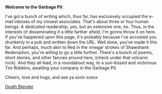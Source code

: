 **Welcome to the Garbage Pit**

I've got a bunch of writing which, thus far, has exclusively occupied the e-mail inboxes of my closest associates. That's about three or four human beings. A dedicated readership, yes, but an extensive one, no. Thus, in the interests of disseminating it a little farther afield, I'm gonna throw it on here. If you've happened upon this page, it's probably because I've accosted you drunkenly in a pub and written down the URL. Well done, you've made it this far. And perhaps, much akin to Red in the vinegar strokes of Shawshank Redemption, you're willing to go a little further. There's a bunch of poems, short stories, and other fancies around here, (check under that volcanic rock). And they all lead, in a roundabout way, to a sun-kissed and victorious Tim Robbins, awaiting your company in the Garbage Pit. 

Cheers, love and hugs, and see ya soon xoxox 

 <a href="/deathblender.html">Death Blender</a>
